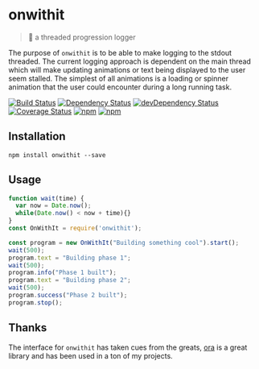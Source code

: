 # onwithit

> 🚀 a threaded progression logger

The purpose of `onwithit` is to be able to make logging to the stdout threaded. The current logging approach is dependent on the main thread which will make updating animations or text being displayed to the user seem stalled. The simplest of all animations is a loading or spinner animation that the user could encounter during a long running task.

[![Build Status](https://travis-ci.org/gabrielcsapo/onwithit.svg?branch=master)](https://travis-ci.org/gabrielcsapo/onwithit)
[![Dependency Status](https://starbuck.gabrielcsapo.com/badge/github/gabrielcsapo/onwithit/status.svg)](https://starbuck.gabrielcsapo.com/github/gabrielcsapo/onwithit)
[![devDependency Status](https://starbuck.gabrielcsapo.com/badge/github/gabrielcsapo/onwithit/dev-status.svg)](https://starbuck.gabrielcsapo.com/github/gabrielcsapo/onwithit#info=devDependencies)
[![Coverage Status](https://lcov-server.gabrielcsapo.com/badge/github%2Ecom/gabrielcsapo/onwithit.svg)](https://lcov-server.gabrielcsapo.com/coverage/github%2Ecom/gabrielcsapo/onwithit)
[![npm](https://img.shields.io/npm/dt/onwithit.svg?maxAge=2592000)]()
[![npm](https://img.shields.io/npm/dm/onwithit.svg?maxAge=2592000)]()

## Installation

```
npm install onwithit --save
```

## Usage

```js
function wait(time) {
  var now = Date.now();
  while(Date.now() < now + time){}
}
const OnWithIt = require('onwithit');

const program = new OnWithIt("Building something cool").start();
wait(500);
program.text = "Building phase 1";
wait(500);
program.info("Phase 1 built");
program.text = "Building phase 2";
wait(500);
program.success("Phase 2 built");
program.stop();
```

## Thanks

The interface for `onwithit` has taken cues from the greats, [ora](https://github.com/sindresorhus/ora) is a great library and has been used in a ton of my projects.
